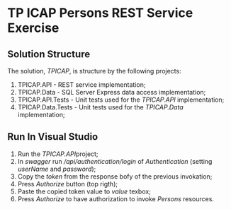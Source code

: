 # TP ICAP Persons REST Service Exercise

## Solution Structure  
The solution, *TPICAP*, is structure by the following projects:  
1. TPICAP.API - REST service implementation;  
2. TPICAP.Data - SQL Server Express data access implementation;  
3. TPICAP.API.Tests - Unit tests used for the *TPICAP.API* implementation;
4. TPICAP.Data.Tests - Unit tests used for the *TPICAP.Data* implementation;
## Run In Visual Studio  
1. Run the *TPICAP.API*project;
2. In *swagger* run */api/authentication/login* of *Authentication* (setting *userName* and *password*);
3. Copy the *token* from the response bofy of the previous invokation;
4. Press *Authorize* button (top rigth);
5. Paste the copied token value to *value* texbox;
6. Press *Authorize* to have authorization to invoke *Persons* resources.